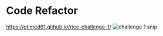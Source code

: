 # Code Refactor
https://gtimed61.github.io/rice-challenge-1/
![challenge 1 snip](https://user-images.githubusercontent.com/36940571/185533033-41c2edbb-549e-4f18-bf70-b4ffe3d454d7.PNG)
